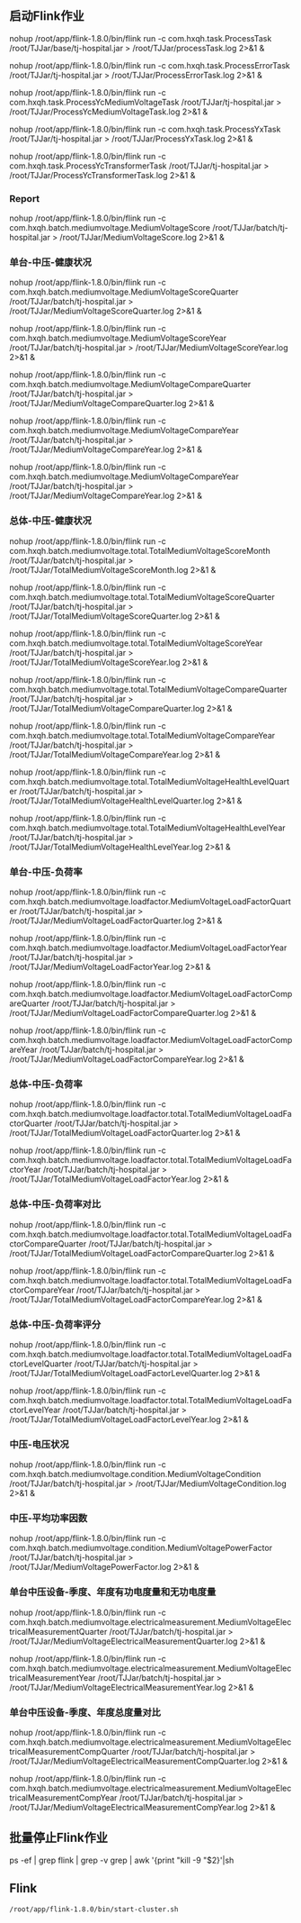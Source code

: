 ## 启动Flink作业

nohup /root/app/flink-1.8.0/bin/flink run -c com.hxqh.task.ProcessTask /root/TJJar/base/tj-hospital.jar > /root/TJJar/processTask.log 2>&1 &

nohup /root/app/flink-1.8.0/bin/flink run -c com.hxqh.task.ProcessErrorTask /root/TJJar/tj-hospital.jar > /root/TJJar/ProcessErrorTask.log 2>&1 &

nohup /root/app/flink-1.8.0/bin/flink run -c com.hxqh.task.ProcessYcMediumVoltageTask /root/TJJar/tj-hospital.jar > /root/TJJar/ProcessYcMediumVoltageTask.log 2>&1 &

nohup /root/app/flink-1.8.0/bin/flink run -c com.hxqh.task.ProcessYxTask /root/TJJar/tj-hospital.jar > /root/TJJar/ProcessYxTask.log 2>&1 &

nohup /root/app/flink-1.8.0/bin/flink run -c com.hxqh.task.ProcessYcTransformerTask /root/TJJar/tj-hospital.jar > /root/TJJar/ProcessYcTransformerTask.log 2>&1 &


### Report

nohup /root/app/flink-1.8.0/bin/flink run -c com.hxqh.batch.mediumvoltage.MediumVoltageScore /root/TJJar/batch/tj-hospital.jar > /root/TJJar/MediumVoltageScore.log 2>&1 &

### 单台-中压-健康状况
nohup /root/app/flink-1.8.0/bin/flink run -c com.hxqh.batch.mediumvoltage.MediumVoltageScoreQuarter /root/TJJar/batch/tj-hospital.jar > /root/TJJar/MediumVoltageScoreQuarter.log 2>&1 &

nohup /root/app/flink-1.8.0/bin/flink run -c com.hxqh.batch.mediumvoltage.MediumVoltageScoreYear /root/TJJar/batch/tj-hospital.jar > /root/TJJar/MediumVoltageScoreYear.log 2>&1 &

nohup /root/app/flink-1.8.0/bin/flink run -c com.hxqh.batch.mediumvoltage.MediumVoltageCompareQuarter /root/TJJar/batch/tj-hospital.jar > /root/TJJar/MediumVoltageCompareQuarter.log 2>&1 &

nohup /root/app/flink-1.8.0/bin/flink run -c com.hxqh.batch.mediumvoltage.MediumVoltageCompareYear /root/TJJar/batch/tj-hospital.jar > /root/TJJar/MediumVoltageCompareYear.log 2>&1 &

nohup /root/app/flink-1.8.0/bin/flink run -c com.hxqh.batch.mediumvoltage.MediumVoltageCompareYear /root/TJJar/batch/tj-hospital.jar > /root/TJJar/MediumVoltageCompareYear.log 2>&1 &


### 总体-中压-健康状况
nohup /root/app/flink-1.8.0/bin/flink run -c com.hxqh.batch.mediumvoltage.total.TotalMediumVoltageScoreMonth /root/TJJar/batch/tj-hospital.jar > /root/TJJar/TotalMediumVoltageScoreMonth.log 2>&1 &

nohup /root/app/flink-1.8.0/bin/flink run -c com.hxqh.batch.mediumvoltage.total.TotalMediumVoltageScoreQuarter /root/TJJar/batch/tj-hospital.jar > /root/TJJar/TotalMediumVoltageScoreQuarter.log 2>&1 &

nohup /root/app/flink-1.8.0/bin/flink run -c com.hxqh.batch.mediumvoltage.total.TotalMediumVoltageScoreYear /root/TJJar/batch/tj-hospital.jar > /root/TJJar/TotalMediumVoltageScoreYear.log 2>&1 &

nohup /root/app/flink-1.8.0/bin/flink run -c com.hxqh.batch.mediumvoltage.total.TotalMediumVoltageCompareQuarter /root/TJJar/batch/tj-hospital.jar > /root/TJJar/TotalMediumVoltageCompareQuarter.log 2>&1 &

nohup /root/app/flink-1.8.0/bin/flink run -c com.hxqh.batch.mediumvoltage.total.TotalMediumVoltageCompareYear /root/TJJar/batch/tj-hospital.jar > /root/TJJar/TotalMediumVoltageCompareYear.log 2>&1 &


nohup /root/app/flink-1.8.0/bin/flink run -c com.hxqh.batch.mediumvoltage.total.TotalMediumVoltageHealthLevelQuarter /root/TJJar/batch/tj-hospital.jar > /root/TJJar/TotalMediumVoltageHealthLevelQuarter.log 2>&1 &

nohup /root/app/flink-1.8.0/bin/flink run -c com.hxqh.batch.mediumvoltage.total.TotalMediumVoltageHealthLevelYear /root/TJJar/batch/tj-hospital.jar > /root/TJJar/TotalMediumVoltageHealthLevelYear.log 2>&1 &

### 单台-中压-负荷率
nohup /root/app/flink-1.8.0/bin/flink run -c com.hxqh.batch.mediumvoltage.loadfactor.MediumVoltageLoadFactorQuarter /root/TJJar/batch/tj-hospital.jar > /root/TJJar/MediumVoltageLoadFactorQuarter.log 2>&1 &

nohup /root/app/flink-1.8.0/bin/flink run -c com.hxqh.batch.mediumvoltage.loadfactor.MediumVoltageLoadFactorYear /root/TJJar/batch/tj-hospital.jar > /root/TJJar/MediumVoltageLoadFactorYear.log 2>&1 &

nohup /root/app/flink-1.8.0/bin/flink run -c com.hxqh.batch.mediumvoltage.loadfactor.MediumVoltageLoadFactorCompareQuarter /root/TJJar/batch/tj-hospital.jar > /root/TJJar/MediumVoltageLoadFactorCompareQuarter.log 2>&1 &

nohup /root/app/flink-1.8.0/bin/flink run -c com.hxqh.batch.mediumvoltage.loadfactor.MediumVoltageLoadFactorCompareYear /root/TJJar/batch/tj-hospital.jar > /root/TJJar/MediumVoltageLoadFactorCompareYear.log 2>&1 &


### 总体-中压-负荷率
nohup /root/app/flink-1.8.0/bin/flink run -c com.hxqh.batch.mediumvoltage.loadfactor.total.TotalMediumVoltageLoadFactorQuarter /root/TJJar/batch/tj-hospital.jar > /root/TJJar/TotalMediumVoltageLoadFactorQuarter.log 2>&1 &

nohup /root/app/flink-1.8.0/bin/flink run -c com.hxqh.batch.mediumvoltage.loadfactor.total.TotalMediumVoltageLoadFactorYear /root/TJJar/batch/tj-hospital.jar > /root/TJJar/TotalMediumVoltageLoadFactorYear.log 2>&1 &

### 总体-中压-负荷率对比
nohup /root/app/flink-1.8.0/bin/flink run -c com.hxqh.batch.mediumvoltage.loadfactor.total.TotalMediumVoltageLoadFactorCompareQuarter /root/TJJar/batch/tj-hospital.jar > /root/TJJar/TotalMediumVoltageLoadFactorCompareQuarter.log 2>&1 &

nohup /root/app/flink-1.8.0/bin/flink run -c com.hxqh.batch.mediumvoltage.loadfactor.total.TotalMediumVoltageLoadFactorCompareYear /root/TJJar/batch/tj-hospital.jar > /root/TJJar/TotalMediumVoltageLoadFactorCompareYear.log 2>&1 &


### 总体-中压-负荷率评分
nohup /root/app/flink-1.8.0/bin/flink run -c com.hxqh.batch.mediumvoltage.loadfactor.total.TotalMediumVoltageLoadFactorLevelQuarter /root/TJJar/batch/tj-hospital.jar > /root/TJJar/TotalMediumVoltageLoadFactorLevelQuarter.log 2>&1 &

nohup /root/app/flink-1.8.0/bin/flink run -c com.hxqh.batch.mediumvoltage.loadfactor.total.TotalMediumVoltageLoadFactorLevelYear /root/TJJar/batch/tj-hospital.jar > /root/TJJar/TotalMediumVoltageLoadFactorLevelYear.log 2>&1 &

### 中压-电压状况
nohup /root/app/flink-1.8.0/bin/flink run -c com.hxqh.batch.mediumvoltage.condition.MediumVoltageCondition /root/TJJar/batch/tj-hospital.jar > /root/TJJar/MediumVoltageCondition.log 2>&1 &

### 中压-平均功率因数
nohup /root/app/flink-1.8.0/bin/flink run -c com.hxqh.batch.mediumvoltage.condition.MediumVoltagePowerFactor /root/TJJar/batch/tj-hospital.jar > /root/TJJar/MediumVoltagePowerFactor.log 2>&1 &

### 单台中压设备-季度、年度有功电度量和无功电度量
nohup /root/app/flink-1.8.0/bin/flink run -c com.hxqh.batch.mediumvoltage.electricalmeasurement.MediumVoltageElectricalMeasurementQuarter /root/TJJar/batch/tj-hospital.jar > /root/TJJar/MediumVoltageElectricalMeasurementQuarter.log 2>&1 &

nohup /root/app/flink-1.8.0/bin/flink run -c com.hxqh.batch.mediumvoltage.electricalmeasurement.MediumVoltageElectricalMeasurementYear /root/TJJar/batch/tj-hospital.jar > /root/TJJar/MediumVoltageElectricalMeasurementYear.log 2>&1 &

### 单台中压设备-季度、年度总度量对比
nohup /root/app/flink-1.8.0/bin/flink run -c com.hxqh.batch.mediumvoltage.electricalmeasurement.MediumVoltageElectricalMeasurementCompQuarter /root/TJJar/batch/tj-hospital.jar > /root/TJJar/MediumVoltageElectricalMeasurementCompQuarter.log 2>&1 &

nohup /root/app/flink-1.8.0/bin/flink run -c com.hxqh.batch.mediumvoltage.electricalmeasurement.MediumVoltageElectricalMeasurementCompYear /root/TJJar/batch/tj-hospital.jar > /root/TJJar/MediumVoltageElectricalMeasurementCompYear.log 2>&1 &


## 批量停止Flink作业
ps -ef | grep flink | grep -v grep | awk '{print "kill -9 "$2}'|sh



## Flink
```
/root/app/flink-1.8.0/bin/start-cluster.sh 
```
